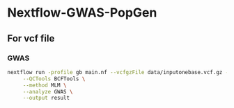 # Nextflow-GWAS-PopGen

## For vcf file
### GWAS
```bash
nextflow run -profile gb main.nf --vcfgzFile data/inputonebase.vcf.gz --traitsFile /nbt_main/share/pachyderm/gwasrice/datauserupload/sampleinonebase/inputtrat2.txt \
     --QCTools BCFTools \
     --method MLM \
     --analyze GWAS \
     --output result
```
